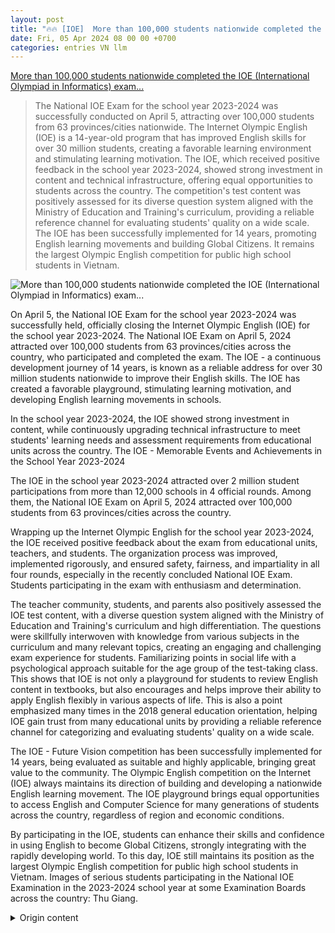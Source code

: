 ```yaml
---
layout: post
title: "🔥🔥 [IOE]  More than 100,000 students nationwide completed the IOE (International Olympiad in Informatics) exam..."
date: Fri, 05 Apr 2024 08 00 00 +0700
categories: entries VN llm
---
```

[ More than 100,000 students nationwide completed the IOE (International Olympiad in Informatics) exam...](https://giaoduc.net.vn/hon-100000-hoc-sinh-tren-toan-quoc-hoan-thanh-ky-thi-ioe-cap-quoc-gia-post241968.gd)

> The National IOE Exam for the school year 2023-2024 was successfully conducted on April 5, attracting over 100,000 students from 63 provinces/cities nationwide. The Internet Olympic English (IOE) is a 14-year-old program that has improved English skills for over 30 million students, creating a favorable learning environment and stimulating learning motivation. The IOE, which received positive feedback in the school year 2023-2024, showed strong investment in content and technical infrastructure, offering equal opportunities to students across the country. The competition's test content was positively assessed for its diverse question system aligned with the Ministry of Education and Training's curriculum, providing a reliable reference channel for evaluating students' quality on a wide scale. The IOE has been successfully implemented for 14 years, promoting English learning movements and building Global Citizens. It remains the largest Olympic English competition for public high school students in Vietnam.

![ More than 100,000 students nationwide completed the IOE (International Olympiad in Informatics) exam...](https://img.giaoduc.net.vn/1200x630/Uploaded/2024/edxwpcqdh/2024_04_05/mqro9ulfbwvfb7x9ozhfstfehocokexofgoa8bynsof6kw1stcop5pflmdettdnj1fota3qwvzozgjendzx4htce0wxsszskfz-eqgy12-bmgqudt42yxku1hhpnopenx5pljld9ldmsm8zzkndr9g-585.jpg)

 On April 5, the National IOE Exam for the school year 2023-2024 was successfully held, officially closing the Internet Olympic English (IOE) for the school year 2023-2024. The National IOE Exam on April 5, 2024 attracted over 100,000 students from 63 provinces/cities across the country, who participated and completed the exam. The IOE - a continuous development journey of 14 years, is known as a reliable address for over 30 million students nationwide to improve their English skills. The IOE has created a favorable playground, stimulating learning motivation, and developing English learning movements in schools.

In the school year 2023-2024, the IOE showed strong investment in content, while continuously upgrading technical infrastructure to meet students' learning needs and assessment requirements from educational units across the country. The IOE - Memorable Events and Achievements in the School Year 2023-2024

The IOE in the school year 2023-2024 attracted over 2 million student participations from more than 12,000 schools in 4 official rounds. Among them, the National IOE Exam on April 5, 2024 attracted over 100,000 students from 63 provinces/cities across the country.

Wrapping up the Internet Olympic English for the school year 2023-2024, the IOE received positive feedback about the exam from educational units, teachers, and students. The organization process was improved, implemented rigorously, and ensured safety, fairness, and impartiality in all four rounds, especially in the recently concluded National IOE Exam. Students participating in the exam with enthusiasm and determination.

The teacher community, students, and parents also positively assessed the IOE test content, with a diverse question system aligned with the Ministry of Education and Training's curriculum and high differentiation. The questions were skillfully interwoven with knowledge from various subjects in the curriculum and many relevant topics, creating an engaging and challenging exam experience for students.  Familiarizing points in social life with a psychological approach suitable for the age group of the test-taking class. This shows that IOE is not only a playground for students to review English content in textbooks, but also encourages and helps improve their ability to apply English flexibly in various aspects of life. This is also a point emphasized many times in the 2018 general education orientation, helping IOE gain trust from many educational units by providing a reliable reference channel for categorizing and evaluating students' quality on a wide scale.

The IOE - Future Vision competition has been successfully implemented for 14 years, being evaluated as suitable and highly applicable, bringing great value to the community. The Olympic English competition on the Internet (IOE) always maintains its direction of building and developing a nationwide English learning movement. The IOE playground brings equal opportunities to access English and Computer Science for many generations of students across the country, regardless of region and economic conditions.

By participating in the IOE, students can enhance their skills and confidence in using English to become Global Citizens, strongly integrating with the rapidly developing world. To this day, IOE still maintains its position as the largest Olympic English competition for public high school students in Vietnam. Images of serious students participating in the National IOE Examination in the 2023-2024 school year at some Examination Boards across the country: Thu Giang.

<details>
  <summary>Origin content</summary>
  ---
layout: post
title: "🔥🔥 [IOE] Hơn 100.000 học sinh trên toàn quốc hoàn thành kỳ thi IOE cấp ..."
date: Fri, 05 Apr 2024 08:00:00 +0700
categories: entries VN
---
[Hơn 100.000 học sinh trên toàn quốc hoàn thành kỳ thi IOE cấp ...](https://giaoduc.net.vn/hon-100000-hoc-sinh-tren-toan-quoc-hoan-thanh-ky-thi-ioe-cap-quoc-gia-post241968.gd)

![Hơn 100.000 học sinh trên toàn quốc hoàn thành kỳ thi IOE cấp ...](https://img.giaoduc.net.vn/1200x630/Uploaded/2024/edxwpcqdh/2024_04_05/mqro9ulfbwvfb7x9ozhfstfehocokexofgoa8bynsof6kw1stcop5pflmdettdnj1fota3qwvzozgjendzx4htce0wxsszskfz-eqgy12-bmgqudt42yxku1hhpnopenx5pljld9ldmsm8zzkndr9g-585.jpg)

Ngày 5/4, kỳ thi IOE cấp quốc gia năm học 2023-2024 đã diễn ra thành công tốt đẹp, chính thức khép lại Cuộc thi Olympic tiếng Anh trên Internet (IOE) năm ...

GDVN - Kỳ thi IOE cấp quốc gia ngày 5/4/2024 đã thu hút hơn 100.000 học sinh từ 63 tỉnh/thành phố trên cả nước tham gia và hoàn thành bài thi.

Ngày 5/4, kỳ thi IOE cấp quốc gia năm học 2023-2024 đã diễn ra thành công tốt đẹp, chính thức khép lại Cuộc thi Olympic tiếng Anh trên Internet (IOE) năm học 2023-2024 với sự hưởng ứng nhiệt tình và nghiêm túc của hơn 100.000 học sinh đến từ hàng nghìn Hội đồng thi trên toàn quốc.

Cuộc thi IOE - Hành trình phát triển không ngừng nghỉ

14 năm liên tục phát triển, Cuộc thi Olympic Tiếng Anh trên Internet (IOE) được biết đến là một địa chỉ tin cậy cho hơn 30 triệu học sinh trên cả nước để nâng cao khả năng tiếng Anh. IOE đã tạo ra một sân chơi lành mạnh, thúc đẩy động lực học tiếng Anh của các em học sinh và phát triển phong trào học tiếng Anh của các trường học.

Năm học 2023-2024, cuộc thi IOE cho thấy sự đầu tư mạnh mẽ về nội dung, đồng thời liên tục nâng cấp hạ tầng kỹ thuật để đáp ứng nhu cầu học tập của các em học sinh, cũng như yêu cầu kiểm tra và đánh giá trên diện rộng của các đơn vị giáo dục trên cả nước.

Cuộc thi IOE - Những sự kiện đáng nhớ và thành công trong năm học 2023-2024

Cuộc thi IOE năm học 2023-2024 đã thu hút hơn 2 triệu lượt học sinh từ hơn 12.000 trường tham gia vào 4 vòng thi chính thức. Trong đó, kỳ thi IOE cấp quốc gia ngày 5/4/2024 đã thu hút hơn 100.000 học sinh từ 63 tỉnh/thành phố trên cả nước tham gia và hoàn thành bài thi.

Kết thúc Cuộc thi Olympic tiếng Anh trên Internet năm học 2023-2024, IOE nhận được nhiều ý kiến phản hồi tích cực về kỳ thi từ các đơn vị giáo dục, thầy cô giáo và các em học sinh.

Quy trình tổ chức thi được cải tiến, triển khai nghiêm túc, chặt chẽ, bảo đảm tính an toàn, trung thực và khách quan của cả 4 kỳ thi trong năm học 2023-2024 nói chung và kỳ thi IOE cấp quốc gia vừa qua nói riêng.

Các em học sinh tham gia dự thi với tinh thần hứng khởi và quyết tâm. Đặc biệt, cộng đồng giáo viên, học sinh và phụ huynh cũng có những đánh giá tích cực về nội dung đề thi IOE với hệ thống câu hỏi đa dạng, bám theo khung chương trình học của Bộ Giáo dục và Đào tạo và có tính phân hóa cao.

Các câu hỏi được lồng ghép khéo léo kiến thức ở nhiều môn học khác nhau trong chương trình học và những chủ đề, chủ điểm quen thuộc trong đời sống xã hội với cách tiếp cận phù hợp tâm lý, lứa tuổi của khối lớp dự thi.

Điều này cho thấy IOE không chỉ là sân chơi giúp học sinh ôn luyện tiếng Anh theo nội dung gói gọn trong sách giáo khoa, mà còn khuyến khích và giúp nâng cao khả năng vận dụng tiếng Anh một cách linh hoạt vào các mảng trong đời sống.

Đây cũng là một điểm được đề cập và nhấn mạnh nhiều lần trong định hướng giáo dục phổ thông 2018, và giúp IOE nhận được sự tín nhiệm và tin tưởng từ nhiều đơn vị giáo dục khi đem đến kênh tham khảo đáng tin cậy trong việc phân loại và đánh giá chất lượng học sinh trên diện rộng.

Cuộc thi IOE - Tầm nhìn tương lai

Trải qua hành trình 14 năm triển khai, IOE được nhận định là phù hợp và có tính ứng dụng cao, mang lại giá trị lớn cho cộng đồng. Cuộc thi Olympic tiếng Anh trên Internet (IOE) luôn giữ vững định hướng xây dựng và phát triển phong trào học tập tiếng Anh phủ khắp trên cả nước.

Sân chơi trí tuệ IOE mang đến cơ hội tiếp cận bình đẳng tiếng Anh và Tin học cho nhiều thế hệ học sinh trên mọi miền Tổ quốc, không phân biệt khu vực sinh sống và điều kiện kinh tế.

Tham gia cuộc thi IOE, các em học sinh có thể nâng cao năng lực và tự tin sử dụng tiếng Anh để trở thành Công dân toàn cầu, hội nhập mạnh mẽ với thế giới đang không ngừng phát triển.

Tính đến nay, IOE vẫn luôn giữ vị thế là cuộc thi Olympic tiếng Anh trên Internet dành cho học sinh phổ thông lớn hàng đầu Việt Nam.

Hình ảnh các em học sinh nghiêm túc tham gia kỳ thi IOE cấp quốc gia năm học 2023-2024 tại một số Hội đồng thi trên toàn quốc:

Thu Giang


</details>
